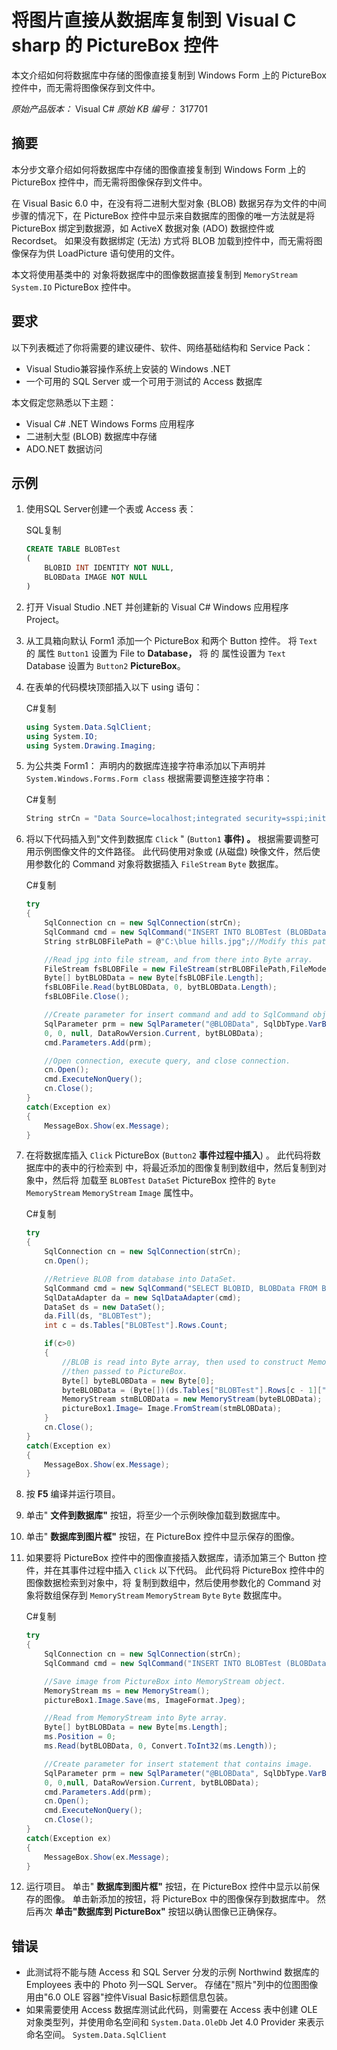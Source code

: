 # 将图片直接从数据库复制到 Visual C sharp 的 PictureBox 控件

本文介绍如何将数据库中存储的图像直接复制到 Windows Form 上的 PictureBox 控件中，而无需将图像保存到文件中。

*原始产品版本：*  Visual C#
*原始 KB 编号：*  317701

## 摘要

本分步文章介绍如何将数据库中存储的图像直接复制到 Windows Form 上的 PictureBox 控件中，而无需将图像保存到文件中。

在 Visual Basic 6.0 中，在没有将二进制大型对象 {BLOB) 数据另存为文件的中间步骤的情况下，在 PictureBox 控件中显示来自数据库的图像的唯一方法就是将 PictureBox 绑定到数据源，如 ActiveX 数据对象 (ADO) 数据控件或 Recordset。 如果没有数据绑定 (无法) 方式将 BLOB 加载到控件中，而无需将图像保存为供 LoadPicture 语句使用的文件。

本文将使用基类中的 对象将数据库中的图像数据直接复制到 `MemoryStream` `System.IO` PictureBox 控件中。

## 要求

以下列表概述了你将需要的建议硬件、软件、网络基础结构和 Service Pack：

- Visual Studio兼容操作系统上安装的 Windows .NET
- 一个可用的 SQL Server 或一个可用于测试的 Access 数据库

本文假定您熟悉以下主题：

- Visual C# .NET Windows Forms 应用程序
- 二进制大型 (BLOB) 数据库中存储
- ADO.NET 数据访问

## 示例

1. 使用SQL Server创建一个表或 Access 表：

   SQL复制

   ```sql
   CREATE TABLE BLOBTest
   (
       BLOBID INT IDENTITY NOT NULL,
       BLOBData IMAGE NOT NULL
   )
   ```

2. 打开 Visual Studio .NET 并创建新的 Visual C# Windows 应用程序Project。

3. 从工具箱向默认 Form1 添加一个 PictureBox 和两个 Button 控件。 将 `Text` 的 属性 `Button1` 设置为 File to **Database，** 将 的 属性设置为 `Text` Database 设置为 `Button2` **PictureBox**。

4. 在表单的代码模块顶部插入以下 using 语句：

   C#复制

   ```csharp
   using System.Data.SqlClient;
   using System.IO;
   using System.Drawing.Imaging;
   ```

5. 为公共类 Form1： 声明内的数据库连接字符串添加以下声明并 `System.Windows.Forms.Form class` 根据需要调整连接字符串：

   C#复制

   ```csharp
   String strCn = "Data Source=localhost;integrated security=sspi;initial catalog=mydata";
   ```

6. 将以下代码插入到"文件到数据库 `Click` " (`Button1` **事件) 。** 根据需要调整可用示例图像文件的文件路径。 此代码使用对象或 (从磁盘) 映像文件，然后使用参数化的 Command 对象将数据插入 `FileStream` `Byte` 数据库。

   C#复制

   ```csharp
   try
   {
       SqlConnection cn = new SqlConnection(strCn);
       SqlCommand cmd = new SqlCommand("INSERT INTO BLOBTest (BLOBData) VALUES (@BLOBData)", cn);
       String strBLOBFilePath = @"C:\blue hills.jpg";//Modify this path as needed.
   
       //Read jpg into file stream, and from there into Byte array.
       FileStream fsBLOBFile = new FileStream(strBLOBFilePath,FileMode.Open, FileAccess.Read);
       Byte[] bytBLOBData = new Byte[fsBLOBFile.Length];
       fsBLOBFile.Read(bytBLOBData, 0, bytBLOBData.Length);
       fsBLOBFile.Close();
   
       //Create parameter for insert command and add to SqlCommand object.
       SqlParameter prm = new SqlParameter("@BLOBData", SqlDbType.VarBinary, bytBLOBData.Length, ParameterDirection.Input, false,
       0, 0, null, DataRowVersion.Current, bytBLOBData);
       cmd.Parameters.Add(prm);
   
       //Open connection, execute query, and close connection.
       cn.Open();
       cmd.ExecuteNonQuery();
       cn.Close();
   }
   catch(Exception ex)
   {
       MessageBox.Show(ex.Message);
   }
   ```

7. 在将数据库插入 `Click` PictureBox (`Button2` **事件过程中插入**) 。 此代码将数据库中的表中的行检索到 中，将最近添加的图像复制到数组中，然后复制到对象中，然后将 加载至 `BLOBTest` `DataSet` PictureBox 控件的 `Byte` `MemoryStream` `MemoryStream` `Image` 属性中。

   C#复制

   ```csharp
   try
   {
       SqlConnection cn = new SqlConnection(strCn);
       cn.Open();
   
       //Retrieve BLOB from database into DataSet.
       SqlCommand cmd = new SqlCommand("SELECT BLOBID, BLOBData FROM BLOBTest ORDER BY BLOBID", cn);
       SqlDataAdapter da = new SqlDataAdapter(cmd);
       DataSet ds = new DataSet();
       da.Fill(ds, "BLOBTest");
       int c = ds.Tables["BLOBTest"].Rows.Count;
   
       if(c>0)
       {
           //BLOB is read into Byte array, then used to construct MemoryStream,
           //then passed to PictureBox.
           Byte[] byteBLOBData = new Byte[0];
           byteBLOBData = (Byte[])(ds.Tables["BLOBTest"].Rows[c - 1]["BLOBData"]);
           MemoryStream stmBLOBData = new MemoryStream(byteBLOBData);
           pictureBox1.Image= Image.FromStream(stmBLOBData);
       }
       cn.Close();
   }
   catch(Exception ex)
   {
       MessageBox.Show(ex.Message);
   }
   ```

8. 按 **F5** 编译并运行项目。

9. 单击" **文件到数据库"** 按钮，将至少一个示例映像加载到数据库中。

10. 单击" **数据库到图片框"** 按钮，在 PictureBox 控件中显示保存的图像。

11. 如果要将 PictureBox 控件中的图像直接插入数据库，请添加第三个 Button 控件，并在其事件过程中插入 `Click` 以下代码。 此代码将 PictureBox 控件中的图像数据检索到对象中，将 复制到数组中，然后使用参数化的 Command 对象将数组保存到 `MemoryStream` `MemoryStream` `Byte` `Byte` 数据库中。

    C#复制

    ```csharp
    try
    {
        SqlConnection cn = new SqlConnection(strCn);
        SqlCommand cmd = new SqlCommand("INSERT INTO BLOBTest (BLOBData) VALUES (@BLOBData)", cn);
    
        //Save image from PictureBox into MemoryStream object.
        MemoryStream ms = new MemoryStream();
        pictureBox1.Image.Save(ms, ImageFormat.Jpeg);
    
        //Read from MemoryStream into Byte array.
        Byte[] bytBLOBData = new Byte[ms.Length];
        ms.Position = 0;
        ms.Read(bytBLOBData, 0, Convert.ToInt32(ms.Length));
    
        //Create parameter for insert statement that contains image.
        SqlParameter prm = new SqlParameter("@BLOBData", SqlDbType.VarBinary, bytBLOBData.Length, ParameterDirection.Input, false,
        0, 0,null, DataRowVersion.Current, bytBLOBData);
        cmd.Parameters.Add(prm);
        cn.Open();
        cmd.ExecuteNonQuery();
        cn.Close();
    }
    catch(Exception ex)
    {
        MessageBox.Show(ex.Message);
    }
    ```

12. 运行项目。 单击" **数据库到图片框"** 按钮，在 PictureBox 控件中显示以前保存的图像。 单击新添加的按钮，将 PictureBox 中的图像保存到数据库中。 然后再次 **单击"数据库到 PictureBox"** 按钮以确认图像已正确保存。

## 错误

- 此测试将不能与随 Access 和 SQL Server 分发的示例 Northwind 数据库的 Employees 表中的 Photo 列一SQL Server。 存储在"照片"列中的位图图像用由"6.0 OLE 容器"控件Visual Basic标题信息包装。
- 如果需要使用 Access 数据库测试此代码，则需要在 Access 表中创建 OLE 对象类型列，并使用命名空间和 `System.Data.OleDb` Jet 4.0 Provider 来表示命名空间。 `System.Data.SqlClient`